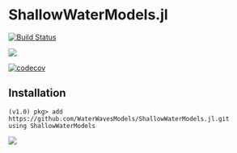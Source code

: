 # ShallowWaterModels.jl

[![Build Status](https://travis-ci.org/WaterWavesModels/ShallowWaterModels.jl.svg?branch=master)](https://travis-ci.org/WaterWavesModels/ShallowWaterModels.jl)
<!-- [![](https://img.shields.io/badge/docs-stable-blue.svg)](https://waterwavesmodels.github.io/ShallowWaterModels.jl/stable) -->
[![](https://img.shields.io/badge/docs-dev-blue.svg)](https://waterwavesmodels.github.io/ShallowWaterModels.jl/dev)

[![codecov](https://codecov.io/gh/WaterWavesModels/ShallowWaterModels.jl/branch/master/graph/badge.svg)](https://codecov.io/gh/WaterWavesModels/ShallowWaterModels.jl)

## Installation

~~~
(v1.0) pkg> add https://github.com/WaterWavesModels/ShallowWaterModels.jl.git
using ShallowWaterModels
~~~

![](anim.gif)
